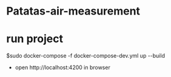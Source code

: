 # Patatas-air-measurement

# run project
$sudo docker-compose -f docker-compose-dev.yml up --build

- open http://localhost:4200 in browser